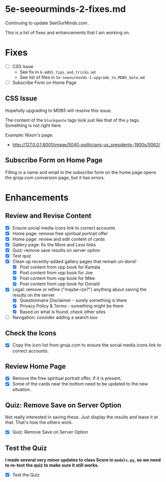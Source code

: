 
# 5e-seeourminds-2-fixes.md

Continuing to update SeeOurMinds.com .

This is a list of fixes and enhancements that I am working on.

# Fixes

- [ ] CSS Issue
  - See fix in `6-mdb5_tips_and_tricks.md`
  - See list of files in `5e-seeourminds-1-upgrade_to_MDB5_beta.md`
- [ ] Subscribe Form on Home Page

## CSS Issue

Hopefully upgrading to MDB5 will resolve this issue.

The content of the `blockquote` tags look just like that of the `p` tags.
Something is not right here.

Example: Nixon's page:

- http://127.0.0.1:8001/image/5040-politicians-us_presidents-1900s/5062/

## Subscribe Form on Home Page

Filling in a name and email in the subscribe form on the home page opens the groja.com conversion page, but it has errors.

# Enhancements

## Review and Revise Content

- [x] Ensure social media icons link to correct accounts
- [x] Home page: remove free spiritual portrait offer
- [x] Home page: review and edit content of cards
- [x] Gallery page: fix the More and Less links
- [x] Quiz: remove save results on server option
- [x] Test quiz
- [x] Clean up recently-added gallery pages that remain un-done!
    - [x] Post content from vpp book for Kamala
    - [x] Post content from vpp book for Joe
    - [x] Post content from vpp book for Mike
    - [x] Post content from vpp book for Donald
- [x] Legal: remove or refine ("maybe-ize?") anything about saving the results on the server
    - [x] Questionnaire Disclaimer - surely something is there
    - [x] Privacy Policy & Terms - something might be there
    - [x] Based on what is found, check other sites
- [ ] Navigation: consider adding a search box

## Check the Icons

- [x] Copy the icon list from groja.com to ensure the social media icons link to correct accounts.

## Review Home Page

- [x] Remove the free spiritual portrait offer, if it is present.
- [x] Some of the cards near the bottom need to be updated to the new situation.

## Quiz: Remove Save on Server Option

Not really interested in saving these.  Just display the results and leave it at that.  That's how the others work.

- [x] Quiz: Remove Save on Server Option

## Test the Quiz

**I made several very minor updates to class Score in `models.py`, so we need to re-test the quiz to make sure it still works.**

- [x] Test the Quiz


